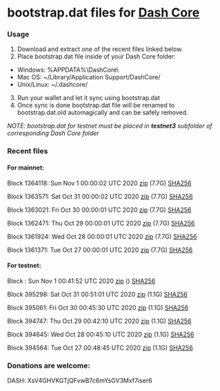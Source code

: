 # bootstrap.dat files for [Dash Core](https://github.com/dashpay/dash)

### Usage

1. Download and extract one of the recent files linked below.
2. Place bootstrap.dat file inside of your Dash Core folder:
 - Windows: %APPDATA%\DashCore\
 - Mac OS: ~/Library/Application Support/DashCore/
 - Unix/Linux: ~/.dashcore/
3. Run your wallet and let it sync using bootstrap.dat
4. Once sync is done bootstrap.dat file will be renamed to bootstrap.dat.old automagically and can be safely removed.

_NOTE: bootstrap.dat for testnet must be placed in **testnet3** subfolder of corresponding Dash Core folder_

### Recent files

#### For mainnet:

Block 1364118: Sun Nov  1 00:00:02 UTC 2020 [zip](https://dash-bootstrap.ams3.digitaloceanspaces.com/mainnet/2020-11-01/bootstrap.dat.zip) (7.7G) [SHA256](https://dash-bootstrap.ams3.digitaloceanspaces.com/mainnet/2020-11-01/sha256.txt)

Block 1363571: Sat Oct 31 00:00:02 UTC 2020 [zip](https://dash-bootstrap.ams3.digitaloceanspaces.com/mainnet/2020-10-31/bootstrap.dat.zip) (7.7G) [SHA256](https://dash-bootstrap.ams3.digitaloceanspaces.com/mainnet/2020-10-31/sha256.txt)

Block 1363021: Fri Oct 30 00:00:01 UTC 2020 [zip](https://dash-bootstrap.ams3.digitaloceanspaces.com/mainnet/2020-10-30/bootstrap.dat.zip) (7.7G) [SHA256](https://dash-bootstrap.ams3.digitaloceanspaces.com/mainnet/2020-10-30/sha256.txt)

Block 1362471: Thu Oct 29 00:00:01 UTC 2020 [zip](https://dash-bootstrap.ams3.digitaloceanspaces.com/mainnet/2020-10-29/bootstrap.dat.zip) (7.7G) [SHA256](https://dash-bootstrap.ams3.digitaloceanspaces.com/mainnet/2020-10-29/sha256.txt)

Block 1361924: Wed Oct 28 00:00:01 UTC 2020 [zip](https://dash-bootstrap.ams3.digitaloceanspaces.com/mainnet/2020-10-28/bootstrap.dat.zip) (7.7G) [SHA256](https://dash-bootstrap.ams3.digitaloceanspaces.com/mainnet/2020-10-28/sha256.txt)

Block 1361371: Tue Oct 27 00:00:01 UTC 2020 [zip](https://dash-bootstrap.ams3.digitaloceanspaces.com/mainnet/2020-10-27/bootstrap.dat.zip) (7.7G) [SHA256](https://dash-bootstrap.ams3.digitaloceanspaces.com/mainnet/2020-10-27/sha256.txt)


#### For testnet:

Block : Sun Nov  1 00:41:52 UTC 2020 [zip](https://dash-bootstrap.ams3.digitaloceanspaces.com/testnet/2020-11-01/bootstrap.dat.zip) () [SHA256](https://dash-bootstrap.ams3.digitaloceanspaces.com/testnet/2020-11-01/sha256.txt)

Block 395298: Sat Oct 31 00:51:01 UTC 2020 [zip](https://dash-bootstrap.ams3.digitaloceanspaces.com/testnet/2020-10-31/bootstrap.dat.zip) (1.1G) [SHA256](https://dash-bootstrap.ams3.digitaloceanspaces.com/testnet/2020-10-31/sha256.txt)

Block 395061: Fri Oct 30 00:45:30 UTC 2020 [zip](https://dash-bootstrap.ams3.digitaloceanspaces.com/testnet/2020-10-30/bootstrap.dat.zip) (1.1G) [SHA256](https://dash-bootstrap.ams3.digitaloceanspaces.com/testnet/2020-10-30/sha256.txt)

Block 394747: Thu Oct 29 00:42:10 UTC 2020 [zip](https://dash-bootstrap.ams3.digitaloceanspaces.com/testnet/2020-10-29/bootstrap.dat.zip) (1.1G) [SHA256](https://dash-bootstrap.ams3.digitaloceanspaces.com/testnet/2020-10-29/sha256.txt)

Block 394645: Wed Oct 28 00:45:10 UTC 2020 [zip](https://dash-bootstrap.ams3.digitaloceanspaces.com/testnet/2020-10-28/bootstrap.dat.zip) (1.1G) [SHA256](https://dash-bootstrap.ams3.digitaloceanspaces.com/testnet/2020-10-28/sha256.txt)

Block 394564: Tue Oct 27 00:48:45 UTC 2020 [zip](https://dash-bootstrap.ams3.digitaloceanspaces.com/testnet/2020-10-27/bootstrap.dat.zip) (1.1G) [SHA256](https://dash-bootstrap.ams3.digitaloceanspaces.com/testnet/2020-10-27/sha256.txt)


### Donations are welcome:

DASH: XsV4GHVKGTjQFvwB7c6mYsGV3Mxf7iser6
